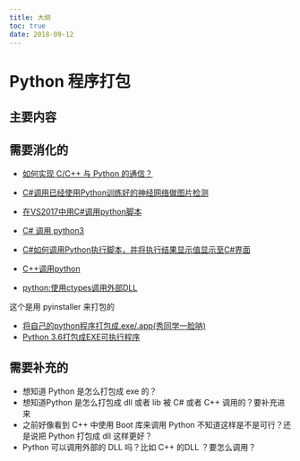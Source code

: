 ```yaml
---
title: 大纲
toc: true
date: 2018-09-12
---
```

# Python 程序打包


## 主要内容




## 需要消化的

- [如何实现 C/C++ 与 Python 的通信？](https://www.zhihu.com/question/23003213)
- [C#调用已经使用Python训练好的神经网络做图片检测](https://blog.csdn.net/LIU_CQUPT/article/details/78739009)
- [在VS2017中用C#调用python脚本](https://blog.csdn.net/SHAO_96822/article/details/79177911)
- [C# 调用 python3](https://blog.csdn.net/aa13058219642/article/details/79007695)
- [C#如何调用Python执行脚本，并将执行结果显示值显示至C#界面](https://blog.csdn.net/cw19901024/article/details/73526402)
- [C++调用python](https://www.jianshu.com/p/74dfdf130bf7)


- [python:使用ctypes调用外部DLL](https://my.oschina.net/zhengyijie/blog/36515)



这个是用 pyinstaller 来打包的

- [将自己的python程序打包成.exe/.app(秀同学一脸呐)](https://blog.csdn.net/MrLevo520/article/details/51840217)
- [Python 3.6打包成EXE可执行程序](https://blog.csdn.net/zt_xcyk/article/details/73786659)

## 需要补充的

- 想知道 Python 是怎么打包成 exe 的？
- 想知道Python 是怎么打包成 dll 或者 lib 被 C# 或者 C++ 调用的？要补充进来
- 之前好像看到 C++ 中使用 Boot 库来调用 Python 不知道这样是不是可行？还是说把 Python 打包成 dll 这样更好？
- Python 可以调用外部的 DLL 吗？比如 C++ 的DLL ？要怎么调用？
